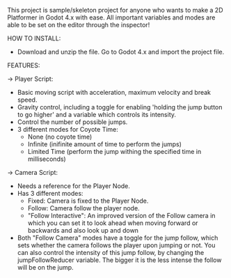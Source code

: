 This project is sample/skeleton project for anyone who wants to make a 2D Platformer in Godot 4.x with ease.
All important variables and modes are able to be set on the editor through the inspector!

HOW TO INSTALL:

  - Download and unzip the file. Go to Godot 4.x and import the project file.

FEATURES:

-> Player Script:
  - Basic moving script with acceleration, maximum velocity and break speed.
  - Gravity control, including a toggle for enabling 'holding the jump button to go higher' and a variable which controls its intensity.
  - Control the number of possible jumps.
  - 3 different modes for Coyote Time:
    - None (no coyote time)
    - Infinite (inifinite amount of time to perform the jumps)
    - Limited Time (perform the jump withing the specified time in milliseconds)
    
-> Camera Script:
  - Needs a reference for the Player Node.
  - Has 3 different modes:
     - Fixed: Camera is fixed to the Player Node.
     - Follow: Camera follow the player node.
     - "Follow Interactive": An improved version of the Follow camera in which you can set it to look ahead when moving forward or backwards and also look up and down
  - Both "Follow Camera" modes have a toggle for the jump follow, which sets whether the camera follows the player upon jumping or not. You can also control the intensity of this jump follow, by changing the
       jumpFollowReducer variable. The bigger it is the less intense the follow will be on the jump.
  
